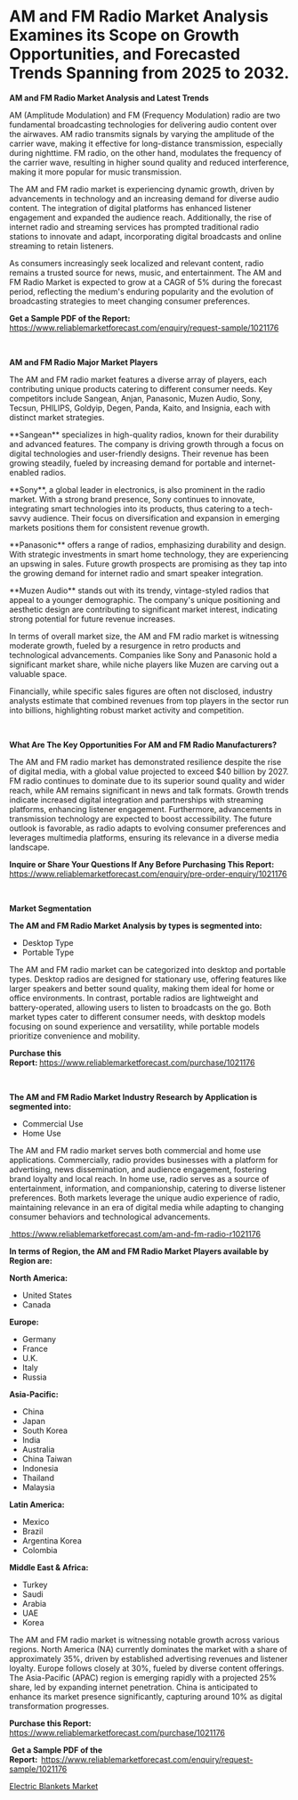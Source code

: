 <p><h1>AM and FM Radio Market Analysis Examines its Scope on Growth Opportunities, and Forecasted Trends Spanning from 2025 to 2032.</h1></p><p><strong>AM and FM Radio Market Analysis and Latest Trends</strong></p>
<p><p>AM (Amplitude Modulation) and FM (Frequency Modulation) radio are two fundamental broadcasting technologies for delivering audio content over the airwaves. AM radio transmits signals by varying the amplitude of the carrier wave, making it effective for long-distance transmission, especially during nighttime. FM radio, on the other hand, modulates the frequency of the carrier wave, resulting in higher sound quality and reduced interference, making it more popular for music transmission.</p><p>The AM and FM radio market is experiencing dynamic growth, driven by advancements in technology and an increasing demand for diverse audio content. The integration of digital platforms has enhanced listener engagement and expanded the audience reach. Additionally, the rise of internet radio and streaming services has prompted traditional radio stations to innovate and adapt, incorporating digital broadcasts and online streaming to retain listeners.</p><p>As consumers increasingly seek localized and relevant content, radio remains a trusted source for news, music, and entertainment. The AM and FM Radio Market is expected to grow at a CAGR of 5% during the forecast period, reflecting the medium's enduring popularity and the evolution of broadcasting strategies to meet changing consumer preferences.</p></p>
<p><strong>Get a Sample PDF of the Report:&nbsp;</strong> <a href="https://www.reliablemarketforecast.com/enquiry/request-sample/1021176?utm_campaign=2721&utm_medium=2&utm_source=Github&utm_content=ia&utm_term=05042025&utm_id=am-and-fm-radio">https://www.reliablemarketforecast.com/enquiry/request-sample/1021176</a></p>
<p>&nbsp;</p>
<p><strong>AM and FM Radio Major Market Players</strong></p>
<p><p>The AM and FM radio market features a diverse array of players, each contributing unique products catering to different consumer needs. Key competitors include Sangean, Anjan, Panasonic, Muzen Audio, Sony, Tecsun, PHILIPS, Goldyip, Degen, Panda, Kaito, and Insignia, each with distinct market strategies.</p><p>**Sangean** specializes in high-quality radios, known for their durability and advanced features. The company is driving growth through a focus on digital technologies and user-friendly designs. Their revenue has been growing steadily, fueled by increasing demand for portable and internet-enabled radios.</p><p>**Sony**, a global leader in electronics, is also prominent in the radio market. With a strong brand presence, Sony continues to innovate, integrating smart technologies into its products, thus catering to a tech-savvy audience. Their focus on diversification and expansion in emerging markets positions them for consistent revenue growth.</p><p>**Panasonic** offers a range of radios, emphasizing durability and design. With strategic investments in smart home technology, they are experiencing an upswing in sales. Future growth prospects are promising as they tap into the growing demand for internet radio and smart speaker integration.</p><p>**Muzen Audio** stands out with its trendy, vintage-styled radios that appeal to a younger demographic. The company's unique positioning and aesthetic design are contributing to significant market interest, indicating strong potential for future revenue increases.</p><p>In terms of overall market size, the AM and FM radio market is witnessing moderate growth, fueled by a resurgence in retro products and technological advancements. Companies like Sony and Panasonic hold a significant market share, while niche players like Muzen are carving out a valuable space.</p><p>Financially, while specific sales figures are often not disclosed, industry analysts estimate that combined revenues from top players in the sector run into billions, highlighting robust market activity and competition.</p></p>
<p>&nbsp;</p>
<p><strong>What Are The Key Opportunities For AM and FM Radio Manufacturers?</strong></p>
<p><p>The AM and FM radio market has demonstrated resilience despite the rise of digital media, with a global value projected to exceed $40 billion by 2027. FM radio continues to dominate due to its superior sound quality and wider reach, while AM remains significant in news and talk formats. Growth trends indicate increased digital integration and partnerships with streaming platforms, enhancing listener engagement. Furthermore, advancements in transmission technology are expected to boost accessibility. The future outlook is favorable, as radio adapts to evolving consumer preferences and leverages multimedia platforms, ensuring its relevance in a diverse media landscape.</p></p>
<p><strong>Inquire or Share Your Questions If Any Before Purchasing This Report:</strong> <a href="https://www.reliablemarketforecast.com/enquiry/pre-order-enquiry/1021176?utm_campaign=2721&utm_medium=2&utm_source=Github&utm_content=ia&utm_term=05042025&utm_id=am-and-fm-radio">https://www.reliablemarketforecast.com/enquiry/pre-order-enquiry/1021176</a></p>
<p>&nbsp;</p>
<p><strong>Market Segmentation</strong></p>
<p><strong>The AM and FM Radio Market Analysis by types is segmented into:</strong></p>
<p><ul><li>Desktop Type</li><li>Portable Type</li></ul></p>
<p><p>The AM and FM radio market can be categorized into desktop and portable types. Desktop radios are designed for stationary use, offering features like larger speakers and better sound quality, making them ideal for home or office environments. In contrast, portable radios are lightweight and battery-operated, allowing users to listen to broadcasts on the go. Both market types cater to different consumer needs, with desktop models focusing on sound experience and versatility, while portable models prioritize convenience and mobility.</p></p>
<p><strong>Purchase this Report:&nbsp;</strong><a href="https://www.reliablemarketforecast.com/purchase/1021176?utm_campaign=2721&utm_medium=2&utm_source=Github&utm_content=ia&utm_term=05042025&utm_id=am-and-fm-radio">https://www.reliablemarketforecast.com/purchase/1021176</a></p>
<p>&nbsp;</p>
<p><strong>The AM and FM Radio Market Industry Research by Application is segmented into:</strong></p>
<p><ul><li>Commercial Use</li><li>Home Use</li></ul></p>
<p><p>The AM and FM radio market serves both commercial and home use applications. Commercially, radio provides businesses with a platform for advertising, news dissemination, and audience engagement, fostering brand loyalty and local reach. In home use, radio serves as a source of entertainment, information, and companionship, catering to diverse listener preferences. Both markets leverage the unique audio experience of radio, maintaining relevance in an era of digital media while adapting to changing consumer behaviors and technological advancements.</p></p>
<p><a href="https://www.reliablemarketforecast.com/am-and-fm-radio-r1021176?utm_campaign=2721&utm_medium=2&utm_source=Github&utm_content=ia&utm_term=05042025&utm_id=am-and-fm-radio">&nbsp;https://www.reliablemarketforecast.com/am-and-fm-radio-r1021176</a></p>
<p><strong>In terms of Region, the AM and FM Radio Market Players available by Region are:</strong></p>
<p>
    <p> <strong> North America: </strong>
        <ul>
            <li>United States</li>
            <li>Canada</li>
        </ul>
        </p> 
    <p> <strong> Europe: </strong>
        <ul>
            <li>Germany</li>
            <li>France</li>
            <li>U.K.</li>
            <li>Italy</li>
            <li>Russia</li>
        </ul>
        </p> 
    <p> <strong> Asia-Pacific: </strong>
        <ul>
            <li>China</li>
            <li>Japan</li>
            <li>South Korea</li>
            <li>India</li>
            <li>Australia</li>
            <li>China Taiwan</li>
            <li>Indonesia</li>
            <li>Thailand</li>
            <li>Malaysia</li>
        </ul>
        </p> 
    <p> <strong> Latin America: </strong>
        <ul>
            <li>Mexico</li>
            <li>Brazil</li>
            <li>Argentina Korea</li>
            <li>Colombia</li>
        </ul>
        </p> 
    <p> <strong> Middle East & Africa: </strong>
        <ul>
            <li>Turkey</li>
            <li>Saudi</li>
            <li>Arabia</li>
            <li>UAE</li>
            <li>Korea</li>
        </ul>
    </p>
    </p>
<p><p>The AM and FM radio market is witnessing notable growth across various regions. North America (NA) currently dominates the market with a share of approximately 35%, driven by established advertising revenues and listener loyalty. Europe follows closely at 30%, fueled by diverse content offerings. The Asia-Pacific (APAC) region is emerging rapidly with a projected 25% share, led by expanding internet penetration. China is anticipated to enhance its market presence significantly, capturing around 10% as digital transformation progresses.</p></p>
<p><strong>Purchase this Report: </strong><a href="https://www.reliablemarketforecast.com/purchase/1021176?utm_campaign=2721&utm_medium=2&utm_source=Github&utm_content=ia&utm_term=05042025&utm_id=am-and-fm-radio">https://www.reliablemarketforecast.com/purchase/1021176</a></p>
<p>&nbsp;<strong>Get a Sample PDF of the Report:&nbsp;&nbsp;</strong><a href="https://www.reliablemarketforecast.com/enquiry/request-sample/1021176?utm_campaign=2721&utm_medium=2&utm_source=Github&utm_content=ia&utm_term=05042025&utm_id=am-and-fm-radio">https://www.reliablemarketforecast.com/enquiry/request-sample/1021176</a></p>
<p><strong></strong></p>
<p><p><a href="https://github.com/chaturberville8181/Market-Research-Report-List-1/blob/main/electric-blankets-market.md?utm_campaign=2721&utm_medium=2&utm_source=Github&utm_content=ia&utm_term=05042025&utm_id=am-and-fm-radio">Electric Blankets Market</a></p></p>